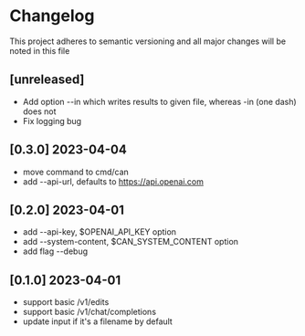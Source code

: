 # Changelog

This project adheres to semantic versioning and all major changes will
be noted in this file

## [unreleased]

- Add option --in which writes results to given file, 
  whereas -in (one dash) does not
- Fix logging bug

## [0.3.0] 2023-04-04

- move command to cmd/can
- add --api-url, defaults to https://api.openai.com

## [0.2.0] 2023-04-01

- add --api-key, $OPENAI_API_KEY option
- add --system-content, $CAN_SYSTEM_CONTENT option
- add flag --debug 

## [0.1.0] 2023-04-01

- support basic /v1/edits
- support basic /v1/chat/completions
- update input if it's a filename by default
